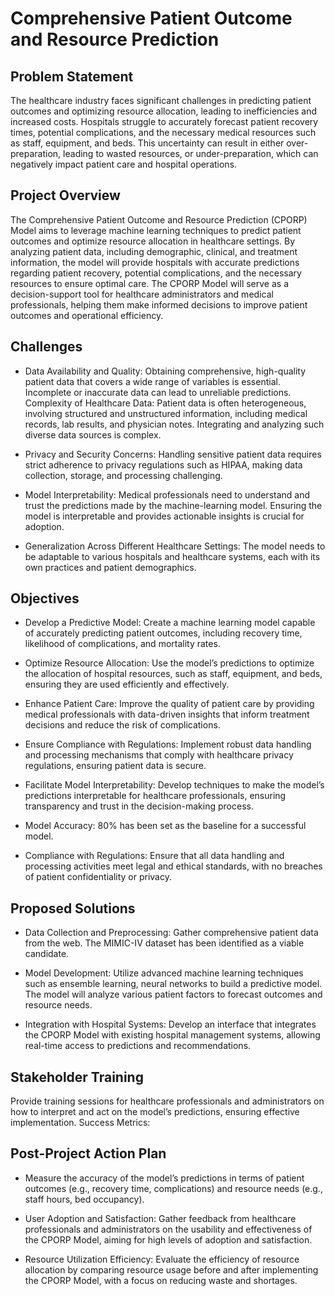 
# Comprehensive Patient Outcome and Resource Prediction

## Problem Statement
The healthcare industry faces significant challenges in predicting patient outcomes and optimizing resource allocation, leading to inefficiencies and increased costs. Hospitals struggle to accurately forecast patient recovery times, potential complications, and the necessary medical resources such as staff, equipment, and beds. This uncertainty can result in either over-preparation, leading to wasted resources, or under-preparation, which can negatively impact patient care and hospital operations.

## Project Overview
The Comprehensive Patient Outcome and Resource Prediction (CPORP) Model aims to leverage machine learning techniques to predict patient outcomes and optimize resource allocation in healthcare settings. By analyzing patient data, including demographic, clinical, and treatment information, the model will provide hospitals with accurate predictions regarding patient recovery, potential complications, and the necessary resources to ensure optimal care. The CPORP Model will serve as a decision-support tool for healthcare administrators and medical professionals, helping them make informed decisions to improve patient outcomes and operational efficiency.

## Challenges
- Data Availability and Quality: Obtaining comprehensive, high-quality patient data that covers a wide range of variables is essential. Incomplete or inaccurate data can lead to unreliable predictions.
Complexity of Healthcare Data: Patient data is often heterogeneous, involving structured and unstructured information, including medical records, lab results, and physician notes. Integrating and analyzing such diverse data sources is complex.

- Privacy and Security Concerns: Handling sensitive patient data requires strict adherence to privacy regulations such as HIPAA, making data collection, storage, and processing challenging.

- Model Interpretability: Medical professionals need to understand and trust the predictions made by the machine-learning model. Ensuring the model is interpretable and provides actionable insights is crucial for adoption.

- Generalization Across Different Healthcare Settings: The model needs to be adaptable to various hospitals and healthcare systems, each with its own practices and patient demographics.

## Objectives
- Develop a Predictive Model: Create a machine learning model capable of accurately predicting patient outcomes, including recovery time, likelihood of complications, and mortality rates.

- Optimize Resource Allocation: Use the model’s predictions to optimize the allocation of hospital resources, such as staff, equipment, and beds, ensuring they are used efficiently and effectively.

- Enhance Patient Care: Improve the quality of patient care by providing medical professionals with data-driven insights that inform treatment decisions and reduce the risk of complications.

- Ensure Compliance with Regulations: Implement robust data handling and processing mechanisms that comply with healthcare privacy regulations, ensuring patient data is secure.

- Facilitate Model Interpretability: Develop techniques to make the model’s predictions interpretable for healthcare professionals, ensuring transparency and trust in the decision-making process.

- Model Accuracy: 80% has been set as the baseline for a successful model.

- Compliance with Regulations: Ensure that all data handling and processing activities meet legal and ethical standards, with no breaches of patient confidentiality or privacy.

## Proposed Solutions
- Data Collection and Preprocessing: Gather comprehensive patient data from the web. The MIMIC-IV dataset has been identified as a viable candidate.

- Model Development: Utilize advanced machine learning techniques such as ensemble learning, neural networks to build a predictive model. The model will analyze various patient factors to forecast outcomes and resource needs.

- Integration with Hospital Systems: Develop an interface that integrates the CPORP Model with existing hospital management systems, allowing real-time access to predictions and recommendations.

## Stakeholder Training
Provide training sessions for healthcare professionals and administrators on how to interpret and act on the model’s predictions, ensuring effective implementation.
Success Metrics:

## Post-Project Action Plan
- Measure the accuracy of the model’s predictions in terms of patient outcomes (e.g., recovery time, complications) and resource needs (e.g., staff hours, bed occupancy).

- User Adoption and Satisfaction: Gather feedback from healthcare professionals and administrators on the usability and effectiveness of the CPORP Model, aiming for high levels of adoption and satisfaction.

- Resource Utilization Efficiency: Evaluate the efficiency of resource allocation by comparing resource usage before and after implementing the CPORP Model, with a focus on reducing waste and shortages.
